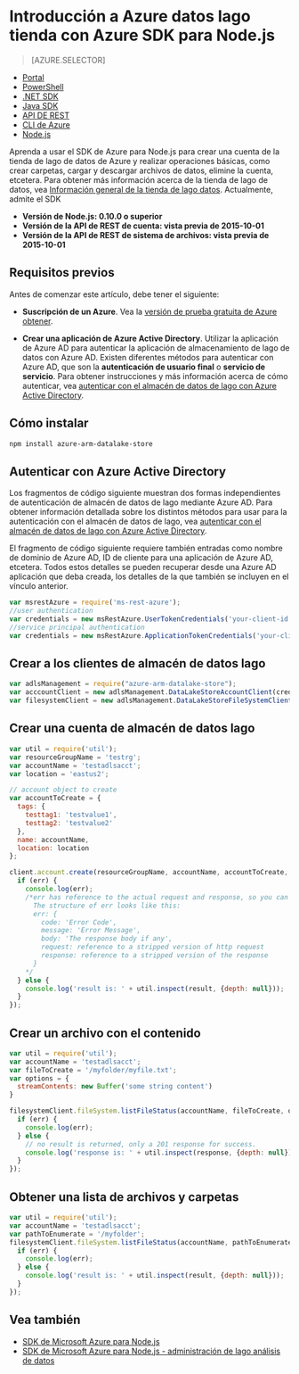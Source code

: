<properties 
   pageTitle="Introducción a Azure datos lago almacena con Azure SDK para Node.js | Microsoft Azure"
   description="Obtenga información sobre cómo usar Node.js para trabajar con cuentas de la tienda de lago de datos y el sistema de archivos." 
   services="data-lake-store" 
   documentationCenter="" 
   authors="nitinme" 
   manager="jhubbard" 
   editor="cgronlun"/>
 
<tags
   ms.service="data-lake-store"
   ms.devlang="na"
   ms.topic="article"
   ms.tgt_pltfrm="na"
   ms.workload="big-data" 
   ms.date="09/27/2016"
   ms.author="nitinme"/>

# <a name="get-started-with-azure-data-lake-store-using-azure-sdk-for-nodejs"></a>Introducción a Azure datos lago tienda con Azure SDK para Node.js

> [AZURE.SELECTOR]
- [Portal](data-lake-store-get-started-portal.md)
- [PowerShell](data-lake-store-get-started-powershell.md)
- [.NET SDK](data-lake-store-get-started-net-sdk.md)
- [Java SDK](data-lake-store-get-started-java-sdk.md)
- [API DE REST](data-lake-store-get-started-rest-api.md)
- [CLI de Azure](data-lake-store-get-started-cli.md)
- [Node.js](data-lake-store-manage-use-nodejs.md)


Aprenda a usar el SDK de Azure para Node.js para crear una cuenta de la tienda de lago de datos de Azure y realizar operaciones básicas, como crear carpetas, cargar y descargar archivos de datos, elimine la cuenta, etcetera. Para obtener más información acerca de la tienda de lago de datos, vea [Información general de la tienda de lago datos](data-lake-store-overview.md). Actualmente, admite el SDK

  *  **Versión de Node.js: 0.10.0 o superior**
  *  **Versión de la API de REST de cuenta: vista previa de 2015-10-01**
  *  **Versión de la API de REST de sistema de archivos: vista previa de 2015-10-01**

## <a name="prerequisites"></a>Requisitos previos

Antes de comenzar este artículo, debe tener el siguiente:

- **Suscripción de un Azure**. Vea la [versión de prueba gratuita de Azure obtener](https://azure.microsoft.com/pricing/free-trial/).

- **Crear una aplicación de Azure Active Directory**. Utilizar la aplicación de Azure AD para autenticar la aplicación de almacenamiento de lago de datos con Azure AD. Existen diferentes métodos para autenticar con Azure AD, que son la **autenticación de usuario final** o **servicio de servicio**. Para obtener instrucciones y más información acerca de cómo autenticar, vea [autenticar con el almacén de datos de lago con Azure Active Directory](data-lake-store-authenticate-using-active-directory.md).

## <a name="how-to-install"></a>Cómo instalar

```bash
npm install azure-arm-datalake-store
```

## <a name="authenticate-using-azure-active-directory"></a>Autenticar con Azure Active Directory

Los fragmentos de código siguiente muestran dos formas independientes de autenticación de almacén de datos de lago mediante Azure AD. Para obtener información detallada sobre los distintos métodos para usar para la autenticación con el almacén de datos de lago, vea [autenticar con el almacén de datos de lago con Azure Active Directory](data-lake-store-authenticate-using-active-directory.md).

El fragmento de código siguiente requiere también entradas como nombre de dominio de Azure AD, ID de cliente para una aplicación de Azure AD, etcetera. Todos estos detalles se pueden recuperar desde una Azure AD aplicación que deba creada, los detalles de la que también se incluyen en el vínculo anterior.

 ```javascript
 var msrestAzure = require('ms-rest-azure');
 //user authentication
 var credentials = new msRestAzure.UserTokenCredentials('your-client-id', 'your-domain', 'your-username', 'your-password', 'your-redirect-uri');
 //service principal authentication
 var credentials = new msRestAzure.ApplicationTokenCredentials('your-client-id', 'your-domain', 'your-secret');
 ```

## <a name="create-the-data-lake-store-clients"></a>Crear a los clientes de almacén de datos lago

```javascript
var adlsManagement = require("azure-arm-datalake-store");
var acccountClient = new adlsManagement.DataLakeStoreAccountClient(credentials, "your-subscription-id");
var filesystemClient = new adlsManagement.DataLakeStoreFileSystemClient(credentials);
```

## <a name="create-a-data-lake-store-account"></a>Crear una cuenta de almacén de datos lago

```javascript
var util = require('util');
var resourceGroupName = 'testrg';
var accountName = 'testadlsacct';
var location = 'eastus2';

// account object to create
var accountToCreate = {
  tags: {
    testtag1: 'testvalue1',
    testtag2: 'testvalue2'
  },
  name: accountName,
  location: location
};

client.account.create(resourceGroupName, accountName, accountToCreate, function (err, result, request, response) {
  if (err) {
    console.log(err);
    /*err has reference to the actual request and response, so you can see what was sent and received on the wire.
      The structure of err looks like this:
      err: {
        code: 'Error Code',
        message: 'Error Message',
        body: 'The response body if any',
        request: reference to a stripped version of http request
        response: reference to a stripped version of the response
      }
    */
  } else {
    console.log('result is: ' + util.inspect(result, {depth: null}));
  }
});
```

## <a name="create-a-file-with-content"></a>Crear un archivo con el contenido
```javascript
var util = require('util');
var accountName = 'testadlsacct';
var fileToCreate = '/myfolder/myfile.txt';
var options = {
  streamContents: new Buffer('some string content')
}

filesystemClient.fileSystem.listFileStatus(accountName, fileToCreate, options, function (err, result, request, response) {
  if (err) {
    console.log(err);
  } else {
    // no result is returned, only a 201 response for success.
    console.log('response is: ' + util.inspect(response, {depth: null}));
  }
});
```

## <a name="get-a-list-of-files-and-folders"></a>Obtener una lista de archivos y carpetas

```javascript
var util = require('util');
var accountName = 'testadlsacct';
var pathToEnumerate = '/myfolder';
filesystemClient.fileSystem.listFileStatus(accountName, pathToEnumerate, function (err, result, request, response) {
  if (err) {
    console.log(err);
  } else {
    console.log('result is: ' + util.inspect(result, {depth: null}));
  }
});
```

## <a name="see-also"></a>Vea también

- [SDK de Microsoft Azure para Node.js](https://github.com/azure/azure-sdk-for-node)
- [SDK de Microsoft Azure para Node.js - administración de lago análisis de datos](https://www.npmjs.com/package/azure-arm-datalake-analytics)
